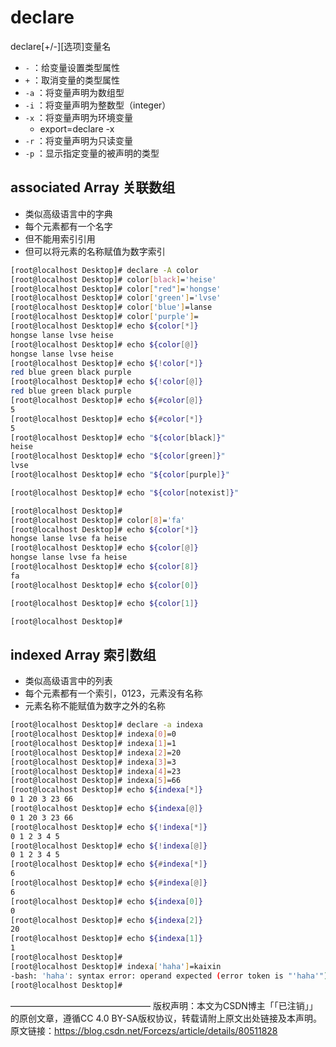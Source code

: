 # declare


declare[+/-][选项]变量名
* `-` ：给变量设置类型属性
* `+` ：取消变量的类型属性
* `-a` ：将变量声明为数组型
* `-i` ：将变量声明为整数型（integer）
* `-x` ：将变量声明为环境变量
  * export=declare -x
* `-r` ：将变量声明为只读变量
* `-p` ：显示指定变量的被声明的类型



## associated Array 关联数组
* 类似高级语言中的字典
* 每个元素都有一个名字
* 但不能用索引引用
* 但可以将元素的名称赋值为数字索引

```sh
[root@localhost Desktop]# declare -A color
[root@localhost Desktop]# color[black]='heise'
[root@localhost Desktop]# color["red"]='hongse'
[root@localhost Desktop]# color['green']='lvse'
[root@localhost Desktop]# color['blue']=lanse
[root@localhost Desktop]# color['purple']=
[root@localhost Desktop]# echo ${color[*]}
hongse lanse lvse heise
[root@localhost Desktop]# echo ${color[@]}
hongse lanse lvse heise
[root@localhost Desktop]# echo ${!color[*]}
red blue green black purple
[root@localhost Desktop]# echo ${!color[@]}
red blue green black purple
[root@localhost Desktop]# echo ${#color[@]}
5
[root@localhost Desktop]# echo ${#color[*]}
5
[root@localhost Desktop]# echo "${color[black]}"
heise
[root@localhost Desktop]# echo "${color[green]}"
lvse
[root@localhost Desktop]# echo "${color[purple]}"

[root@localhost Desktop]# echo "${color[notexist]}"

[root@localhost Desktop]# 
[root@localhost Desktop]# color[8]='fa'
[root@localhost Desktop]# echo ${color[*]}
hongse lanse lvse fa heise
[root@localhost Desktop]# echo ${color[@]}
hongse lanse lvse fa heise
[root@localhost Desktop]# echo ${color[8]}
fa
[root@localhost Desktop]# echo ${color[0]}

[root@localhost Desktop]# echo ${color[1]}

[root@localhost Desktop]# 
```


## indexed Array 索引数组
* 类似高级语言中的列表
* 每个元素都有一个索引，0123，元素没有名称
* 元素名称不能赋值为数字之外的名称

```sh
[root@localhost Desktop]# declare -a indexa
[root@localhost Desktop]# indexa[0]=0
[root@localhost Desktop]# indexa[1]=1
[root@localhost Desktop]# indexa[2]=20
[root@localhost Desktop]# indexa[3]=3
[root@localhost Desktop]# indexa[4]=23
[root@localhost Desktop]# indexa[5]=66
[root@localhost Desktop]# echo ${indexa[*]}
0 1 20 3 23 66
[root@localhost Desktop]# echo ${indexa[@]}
0 1 20 3 23 66
[root@localhost Desktop]# echo ${!indexa[*]}
0 1 2 3 4 5
[root@localhost Desktop]# echo ${!indexa[@]}
0 1 2 3 4 5
[root@localhost Desktop]# echo ${#indexa[*]}
6
[root@localhost Desktop]# echo ${#indexa[@]}
6
[root@localhost Desktop]# echo ${indexa[0]}
0
[root@localhost Desktop]# echo ${indexa[2]}
20
[root@localhost Desktop]# echo ${indexa[1]}
1
[root@localhost Desktop]# 
[root@localhost Desktop]# indexa['haha']=kaixin
-bash: 'haha': syntax error: operand expected (error token is "'haha'")
[root@localhost Desktop]# 
```



————————————————
版权声明：本文为CSDN博主「「已注销」」的原创文章，遵循CC 4.0 BY-SA版权协议，转载请附上原文出处链接及本声明。
原文链接：https://blog.csdn.net/Forcezs/article/details/80511828
